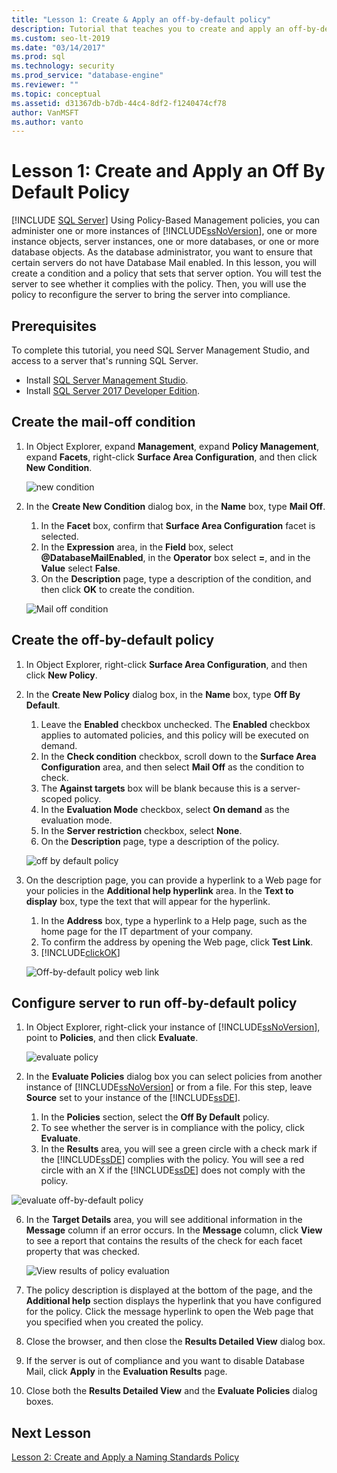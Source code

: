 ```yaml
---
title: "Lesson 1: Create & Apply an off-by-default policy"
description: Tutorial that teaches you to create and apply an off-by-default policy for Policy-Based Management in SQL Server. 
ms.custom: seo-lt-2019
ms.date: "03/14/2017"
ms.prod: sql
ms.technology: security
ms.prod_service: "database-engine"
ms.reviewer: ""
ms.topic: conceptual
ms.assetid: d31367db-b7db-44c4-8df2-f1240474cf78
author: VanMSFT
ms.author: vanto
---
```

# Lesson 1: Create and Apply an Off By Default Policy
 [!INCLUDE [SQL Server](../../includes/applies-to-version/sqlserver.md)]
Using Policy-Based Management policies, you can administer one or more instances of [!INCLUDE[ssNoVersion](../../includes/ssnoversion-md.md)], one or more instance objects, server instances, one or more databases, or one or more database objects. As the database administrator, you want to ensure that certain servers do not have Database Mail enabled. In this lesson, you will create a condition and a policy that sets that server option. You will test the server to see whether it complies with the policy. Then, you will use the policy to reconfigure the server to bring the server into compliance.  

## Prerequisites
To complete this tutorial, you need SQL Server Management Studio, and access to a server that's running SQL Server. 

- Install [SQL Server Management Studio](../../ssms/download-sql-server-management-studio-ssms.md).
- Install [SQL Server 2017 Developer Edition](https://www.microsoft.com/sql-server/sql-server-downloads).
  
## Create the mail-off condition

1.  In Object Explorer, expand **Management**, expand **Policy Management**, expand **Facets**, right-click **Surface Area Configuration**, and then click **New Condition**.  

    ![new condition](Media/lesson-1-create-and-apply-an-off-by-default-policy/new-surface-area-condition.png)
  
2.  In the **Create New Condition** dialog box, in the **Name** box, type **Mail Off**.   
    1. In the **Facet** box, confirm that **Surface Area Configuration** facet is selected.
    1. In the **Expression** area, in the **Field** box, select **\@DatabaseMailEnabled**, in the **Operator** box select **=**, and in the **Value** select **False**.  
    1. On the **Description** page, type a description of the condition, and then click **OK** to create the condition.  

    ![Mail off condition](Media/lesson-1-create-and-apply-an-off-by-default-policy/mail-off-condition.png) 
  
## Create the off-by-default policy  
  
1.  In Object Explorer, right-click **Surface Area Configuration**, and then click **New Policy**.  
  
2.  In the **Create New Policy** dialog box, in the **Name** box, type **Off By Default**. 
    1. Leave the **Enabled** checkbox unchecked. The **Enabled** checkbox applies to automated policies, and this policy will be executed on demand.
    1. In the **Check condition** checkbox, scroll down to the **Surface Area Configuration** area, and then select **Mail Off** as the condition to check.
    1. The **Against targets** box will be blank because this is a server-scoped policy. 
    1. In the **Evaluation Mode** checkbox, select **On demand** as the evaluation mode.
    1. In the **Server restriction** checkbox, select **None**.
    1. On the **Description** page, type a description of the policy.  

    ![off by default policy](Media/lesson-1-create-and-apply-an-off-by-default-policy/off-by-default-policy.png)
  
9. On the description page, you can provide a hyperlink to a Web page for your policies in the **Additional help hyperlink** area. In the **Text to display** box, type the text that will appear for the hyperlink.
    1. In the **Address** box, type a hyperlink to a Help page, such as the home page for the IT department of your company.
    1. To confirm the address by opening the Web page, click **Test Link**.
    1. [!INCLUDE[clickOK](../../includes/clickok-md.md)]  

    ![Off-by-default policy web link](Media/lesson-1-create-and-apply-an-off-by-default-policy/off-by-default-policy-web-link.png)


## Configure server to run off-by-default policy 

1.  In Object Explorer, right-click your instance of [!INCLUDE[ssNoVersion](../../includes/ssnoversion-md.md)], point to **Policies**, and then click **Evaluate**.  

    ![evaluate policy](Media/lesson-1-create-and-apply-an-off-by-default-policy/evaluate-policy.png)
  
2.  In the **Evaluate Policies** dialog box you can select policies from another instance of [!INCLUDE[ssNoVersion](../../includes/ssnoversion-md.md)] or from a file. For this step, leave **Source** set to your instance of the [!INCLUDE[ssDE](../../includes/ssde-md.md)].  
    1. In the **Policies** section, select the **Off By Default** policy.
    1. To see whether the server is in compliance with the policy, click **Evaluate**.
    1. In the **Results** area, you will see a green circle with a check mark if the [!INCLUDE[ssDE](../../includes/ssde-md.md)] complies with the policy. You will see a red circle with an X if the [!INCLUDE[ssDE](../../includes/ssde-md.md)] does not comply with the policy. 

   ![evaluate off-by-default policy](Media/lesson-1-create-and-apply-an-off-by-default-policy/evaluate-off-by-default-policy.png)

  
6.  In the **Target Details** area, you will see additional information in the **Message** column if an error occurs. In the **Message** column, click **View** to see a report that contains the results of the check for each facet property that was checked. 

    ![View results of policy evaluation](Media/lesson-1-create-and-apply-an-off-by-default-policy/view-results-of-policy-evaluation.png)
  
7.  The policy description is displayed at the bottom of the page, and the **Additional help** section displays the hyperlink that you have configured for the policy. Click the message hyperlink to open the Web page that you specified when you created the policy.   

1.  Close the browser, and then close the **Results Detailed View** dialog box.  

1. If the server is out of compliance and you want to disable Database Mail, click **Apply** in the **Evaluation Results** page.  
  
10. Close both the **Results Detailed View** and the **Evaluate Policies** dialog boxes.   

   
## Next Lesson  
[Lesson 2: Create and Apply a Naming Standards Policy](../../relational-databases/policy-based-management/lesson-2-create-and-apply-a-naming-standards-policy.md)  
  
  
